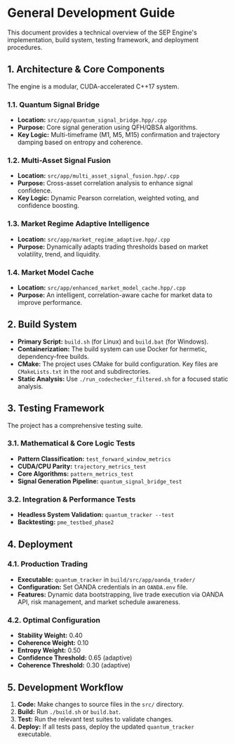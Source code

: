 # General Development Guide

This document provides a technical overview of the SEP Engine's implementation, build system, testing framework, and deployment procedures.

## 1. Architecture & Core Components

The engine is a modular, CUDA-accelerated C++17 system.

### 1.1. Quantum Signal Bridge
- **Location:** `src/app/quantum_signal_bridge.hpp/.cpp`
- **Purpose:** Core signal generation using QFH/QBSA algorithms.
- **Key Logic:** Multi-timeframe (M1, M5, M15) confirmation and trajectory damping based on entropy and coherence.

### 1.2. Multi-Asset Signal Fusion
- **Location:** `src/app/multi_asset_signal_fusion.hpp/.cpp`
- **Purpose:** Cross-asset correlation analysis to enhance signal confidence.
- **Key Logic:** Dynamic Pearson correlation, weighted voting, and confidence boosting.

### 1.3. Market Regime Adaptive Intelligence
- **Location:** `src/app/market_regime_adaptive.hpp/.cpp`
- **Purpose:** Dynamically adapts trading thresholds based on market volatility, trend, and liquidity.

### 1.4. Market Model Cache
- **Location:** `src/app/enhanced_market_model_cache.hpp/.cpp`
- **Purpose:** An intelligent, correlation-aware cache for market data to improve performance.

## 2. Build System

- **Primary Script:** `build.sh` (for Linux) and `build.bat` (for Windows).
- **Containerization:** The build system can use Docker for hermetic, dependency-free builds.
- **CMake:** The project uses CMake for build configuration. Key files are `CMakeLists.txt` in the root and subdirectories.
- **Static Analysis:** Use `./run_codechecker_filtered.sh` for a focused static analysis.

## 3. Testing Framework

The project has a comprehensive testing suite.

### 3.1. Mathematical & Core Logic Tests
- **Pattern Classification:** `test_forward_window_metrics`
- **CUDA/CPU Parity:** `trajectory_metrics_test`
- **Core Algorithms:** `pattern_metrics_test`
- **Signal Generation Pipeline:** `quantum_signal_bridge_test`

### 3.2. Integration & Performance Tests
- **Headless System Validation:** `quantum_tracker --test`
- **Backtesting:** `pme_testbed_phase2`

## 4. Deployment

### 4.1. Production Trading
- **Executable:** `quantum_tracker` in `build/src/app/oanda_trader/`
- **Configuration:** Set OANDA credentials in an `OANDA.env` file.
- **Features:** Dynamic data bootstrapping, live trade execution via OANDA API, risk management, and market schedule awareness.

### 4.2. Optimal Configuration
- **Stability Weight:** 0.40
- **Coherence Weight:** 0.10
- **Entropy Weight:** 0.50
- **Confidence Threshold:** 0.65 (adaptive)
- **Coherence Threshold:** 0.30 (adaptive)

## 5. Development Workflow

1.  **Code:** Make changes to source files in the `src/` directory.
2.  **Build:** Run `./build.sh` or `build.bat`.
3.  **Test:** Run the relevant test suites to validate changes.
4.  **Deploy:** If all tests pass, deploy the updated `quantum_tracker` executable.